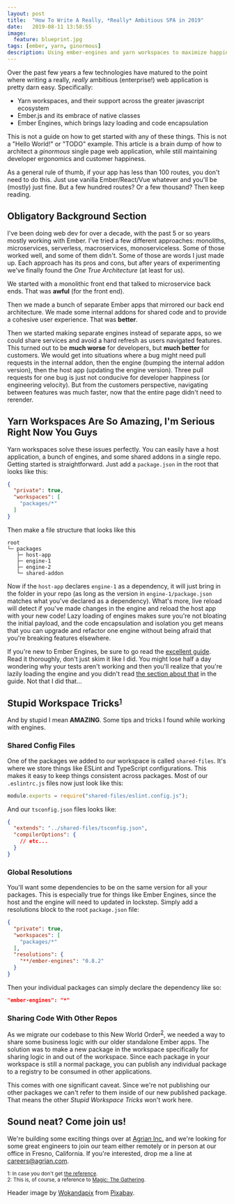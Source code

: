```yaml
---
layout: post
title:  "How To Write A Really, *Really* Ambitious SPA in 2019"
date:   2019-08-11 13:58:55
image:
  feature: blueprint.jpg
tags: [ember, yarn, ginormous]
description: Using ember-engines and yarn workspaces to maximize happiness.
---
```


Over the past few years a few technologies have matured to the point where writing a really, *really* ambitious (enterprise!) web application is pretty darn easy. Specifically:

  - Yarn workspaces, and their support across the greater javascript ecosystem
  - Ember.js and its embrace of native classes
  - Ember Engines, which brings lazy loading and code encapsulation

This is not a guide on how to get started with any of these things. This is not a "Hello World!" or "TODO" example. This article is a brain dump of how to architect a *ginormous* single page web application, while still maintaining developer ergonomics and customer happiness. 

As a general rule of thumb, if your app has less than 100 routes, you don't need to do this. Just use vanilla Ember/React/Vue whatever and you'll be (mostly) just fine. But a few hundred routes? Or a few thousand? Then keep reading.

## Obligatory Background Section

I've been doing web dev for over a decade, with the past 5 or so years mostly working with Ember. I've tried a few different approaches: monoliths, microservices, serverless, macroservices, monoserviceless. Some of those worked well, and some of them didn't. Some of those are words I just made up. Each approach has its pros and cons, but after years of experimenting we've finally found the *One True Architecture* (at least for us).

We started with a monolithic front end that talked to microservice back ends. That was **awful** (for the front end).

Then we made a bunch of separate Ember apps that mirrored our back end architecture. We made some internal addons for shared code and to provide a cohesive user experience. That was **better**. 

Then we started making separate engines instead of separate apps, so we could share services and avoid a hard refresh as users navigated features. This turned out to be **much worse** for developers, but **much better** for customers. We would get into situations where a bug might need pull requests in the internal addon, then the engine (bumping the internal addon version), then the host app (updating the engine version). Three pull requests for one bug is just not conducive for developer happiness (or engineering velocity). But from the customers perspective, navigating between features was much faster, now that the entire page didn't need to rerender.

## Yarn Workspaces Are So Amazing, I'm Serious Right Now You Guys

Yarn workspaces solve these issues perfectly. You can easily have a host application, a bunch of engines, and some shared addons in a single repo. Getting started is straightforward. Just add a `package.json` in the root that looks like this:

```json
{
  "private": true,
  "workspaces": [
    "packages/*"
  ]
}
```
Then make a file structure that looks like this

```
root
└─ packages
   ├─ host-app
   ├─ engine-1
   ├─ engine-2
   └─ shared-addon
```

Now if the `host-app` declares `engine-1` as a dependency, it will just bring in the folder in your repo (as long as the version in `engine-1/package.json` matches what you've declared as a dependency). What's more, live reload will detect if you've made changes in the engine and reload the host app with your new code! Lazy loading of engines makes sure you're not bloating the initial payload, and the code encapsulation and isolation you get means that you can upgrade and refactor one engine without being afraid that you're breaking features elsewhere.

If you're new to Ember Engines, be sure to go read the [excellent guide](http://ember-engines.com/guide/). Read it thoroughly, don't just skim it like I did. You might lose half a day wondering why your tests aren't working and then you'll realize that you're lazily loading the engine and you didn't read [the section about that](http://ember-engines.com/guide/testing#testingforlazyengines) in the guide. Not that I did that...

## Stupid Workspace Tricks<small><sup>[1](#footnote1)</sup></small>

And by stupid I mean **AMAZING**. Some tips and tricks I found while working with engines.

### Shared Config Files

One of the packages we added to our workspace is called `shared-files`. It's where we store things like ESLint and TypeScript configurations. This makes it easy to keep things consistent across packages. Most of our `.eslintrc.js` files now just look like this:

```js
module.exports = require("shared-files/eslint.config.js");
```

And our `tsconfig.json` files looks like:

```json
{
  "extends": "../shared-files/tsconfig.json",
  "compilerOptions": {
    // etc...
  }
}
```

### Global Resolutions

You'll want some dependencies to be on the same version for all your packages. This is especially true for things like Ember Engines, since the host and the engine will need to updated in lockstep. Simply add a resolutions block to the root `package.json` file:

```json
{
  "private": true,
  "workspaces": [
    "packages/*"
  ],
  "resolutions": {
    "**/ember-engines": "0.8.2"
  }
}
```

Then your individual packages can simply declare the dependency like so:

```json
"ember-engines": "*"
```

### Sharing Code With Other Repos

As we migrate our codebase to this New World Order<sup>[2](#footnote2)</sup>, we needed a way to share some business logic with our older standalone Ember apps. The solution was to make a new package in the workspace specifically for sharing logic in and out of the workspace. Since each package in your workspace is still a normal package, you can publish any individual package to a registry to be consumed in other applications. 

This comes with one significant caveat. Since we're not publishing our other packages we can't refer to them inside of our new published package. That means the other _Stupid Workspace Tricks_ won't work here.

## Sound neat? Come join us!

We're building some exciting things over at [Agrian Inc.](https://home.agrian.com/) and we're looking for some great engineers to join our team either remotely or in person at our office in Fresno, California. If you're interested, drop me a line at [careers@agrian.com](mailto:careers@agrian.com).

<small><a name="footnote1">1</a>: In case you don't get [the reference](https://www.youtube.com/watch?v=D8zEBRRw1oI).</small><br>
<small><a name="footnote2">2</a>: This is, of course, a reference to [Magic: The Gathering](https://mtg.gamepedia.com/New_World_Order).</small>


Header image by <a href="https://pixabay.com/users/Wokandapix-614097/?utm_source=link-attribution&amp;utm_medium=referral&amp;utm_campaign=image&amp;utm_content=964629">Wokandapix</a> from <a href="https://pixabay.com/?utm_source=link-attribution&amp;utm_medium=referral&amp;utm_campaign=image&amp;utm_content=964629">Pixabay</a>.

